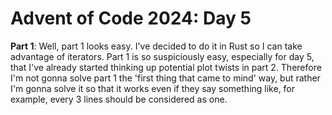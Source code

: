 # Advent of Code 2024: Day 5

**Part 1**: Well, part 1 looks easy. I've decided to do it in Rust so I can take advantage of iterators. Part 1 is so suspiciously easy, especially for day 5, that I've already started thinking up potential plot twists in part 2. Therefore I'm not gonna solve part 1 the 'first thing that came to mind' way, but rather I'm gonna solve it so that it works even if they say something like, for example, every 3 lines should be considered as one.
